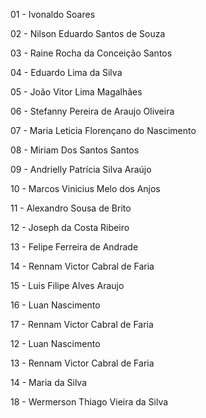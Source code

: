 01 - Ivonaldo Soares

02 - Nilson Eduardo Santos de Souza

03 - Raine Rocha da Conceição Santos

04 - Eduardo Lima da Silva

05 - João Vitor Lima Magalhães

06 - Stefanny Pereira de Araujo Oliveira

07 - Maria Leticia Florençano do Nascimento

08 - Miriam Dos Santos Santos 

09 - Andrielly Patrícia Silva Araújo

10 - Marcos Vinicius Melo dos Anjos

11 - Alexandro Sousa de Brito

12 - Joseph da Costa Ribeiro

13 - Felipe Ferreira de Andrade

14 -  Rennam Victor Cabral de Faria

15 - Luis Filipe Alves Araujo

16 - Luan Nascimento

17 - Rennam Victor Cabral de Faria

12 - Luan Nascimento

13 - Rennam Victor Cabral de Faria

14 - Maria da Silva

18 - Wermerson Thiago Vieira da Silva
